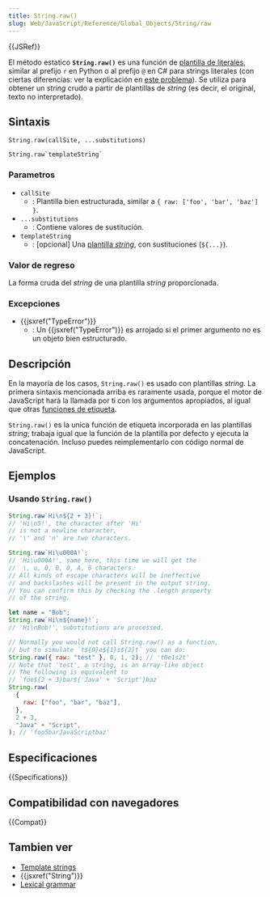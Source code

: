 ```yaml
---
title: String.raw()
slug: Web/JavaScript/Reference/Global_Objects/String/raw
---
```


{{JSRef}}

El método estatico **`String.raw()`** es una función de [plantilla de literales](/es/docs/Web/JavaScript/Reference/template_strings), similar al prefijo `r` en Python o al prefijo `@` en C# para strings literales (con ciertas diferencias: ver la explicación en [este problema](https://bugs.chromium.org/p/v8/issues/detail?id=5016)). Se utiliza para obtener un _string_ crudo a partir de plantillas de _string_ (es decir, el original, texto no interpretado).

## Sintaxis

```
String.raw(callSite, ...substitutions)

String.raw`templateString`
```

### Parametros

- `callSite`
  - : Plantilla bien estructurada, similar a `{ raw: ['foo', 'bar', 'baz'] }`.
- `...substitutions`
  - : Contiene valores de sustitución.
- `templateString`
  - : [opcional] Una [plantilla _string_](/es/docs/Web/JavaScript/Reference/template_strings), con sustituciones (`${...}`).

### Valor de regreso

La forma cruda del _string_ de una plantilla _string_ proporcionada.

### Excepciones

- {{jsxref("TypeError")}}
  - : Un {{jsxref("TypeError")}} es arrojado si el primer argumento no es un objeto bien estructurado.

## Descripción

En la mayoría de los casos, `String.raw()` es usado con plantillas _string_. La primera sintaxis mencionada arriba es raramente usada, porque el motor de JavaScript hará la llamada por ti con los argumentos apropiados, al igual que otras [funciones de etiqueta](/es/docs/Web/JavaScript/Reference/template_strings#Tagged_template_literals).

`String.raw()` es la unica función de etiqueta incorporada en las plantillas _string_; trabaja igual que la función de la plantilla por defecto y ejecuta la concatenación. Incluso puedes reimplementarlo con código normal de JavaScript.

## Ejemplos

### Usando `String.raw()`

```js
String.raw`Hi\n${2 + 3}!`;
// 'Hi\n5!', the character after 'Hi'
// is not a newline character,
// '\' and 'n' are two characters.

String.raw`Hi\u000A!`;
// 'Hi\u000A!', same here, this time we will get the
//  \, u, 0, 0, 0, A, 6 characters.
// All kinds of escape characters will be ineffective
// and backslashes will be present in the output string.
// You can confirm this by checking the .length property
// of the string.

let name = "Bob";
String.raw`Hi\n${name}!`;
// 'Hi\nBob!', substitutions are processed.

// Normally you would not call String.raw() as a function,
// but to simulate `t${0}e${1}s${2}t` you can do:
String.raw({ raw: "test" }, 0, 1, 2); // 't0e1s2t'
// Note that 'test', a string, is an array-like object
// The following is equivalent to
// `foo${2 + 3}bar${'Java' + 'Script'}baz`
String.raw(
  {
    raw: ["foo", "bar", "baz"],
  },
  2 + 3,
  "Java" + "Script",
); // 'foo5barJavaScriptbaz'
```

## Especificaciones

{{Specifications}}

## Compatibilidad con navegadores

{{Compat}}

## Tambien ver

- [Template strings](/es/docs/Web/JavaScript/Reference/template_strings)
- {{jsxref("String")}}
- [Lexical grammar](/es/docs/Web/JavaScript/Reference/Lexical_grammar)
